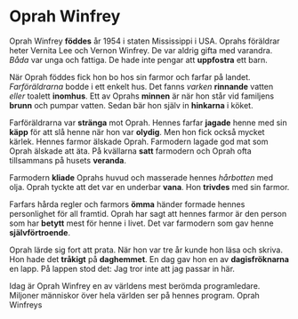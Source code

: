 # Oprah Winfrey

Oprah Winfrey **föddes** år 1954 i staten Mississippi i USA. Oprahs föräldrar heter Vernita Lee och Vernon Winfrey. De var aldrig gifta med varandra. *Båda* var unga och fattiga. De hade inte pengar att **uppfostra** ett barn.

När Oprah föddes fick hon bo hos sin farmor och farfar på landet. *Farföräldrarna* bodde i ett enkelt hus. Det fanns *varken* **rinnande** vatten *eller* toalett **inomhus**. Ett av Oprahs **minnen** är när hon står vid familjens **brunn** och pumpar vatten. Sedan bär hon själv in **hinkarna** i köket.

Farföräldrarna var **stränga** mot Oprah. Hennes farfar **jagade** henne med sin **käpp** för att slå henne när hon var **olydig**. Men hon fick också mycket kärlek. Hennes farmor älskade Oprah. Farmodern lagade god mat som Oprah älskade att äta. På kvällarna **satt** farmodern och Oprah ofta tillsammans på husets **veranda**.

Farmodern **kliade** Oprahs huvud och masserade hennes *hårbotten* med olja. Oprah tyckte att det var en underbar **vana**. Hon **trivdes** med sin farmor.

Farfars hårda regler och farmors **ömma** händer formade hennes personlighet för all framtid. Oprah har sagt att hennes farmor är den person som har **betytt** mest för henne i livet. Det var farmodern som gav henne **självförtroende**.

Oprah lärde sig fort att prata. När hon var tre år kunde hon läsa och skriva. Hon hade det **tråkigt** på **daghemmet**. En dag gav hon en av **dagisfröknarna** en lapp. På lappen stod det: Jag tror inte att jag passar in här.

Idag är Oprah Winfrey en av världens mest berömda programledare. Miljoner människor över hela världen ser på hennes program. Oprah Winfreys 
<!--stackedit_data:
eyJoaXN0b3J5IjpbLTE1Mzc1NTgzMDEsLTMxNDc5MzM3MiwtMT
gyMjc1OTc4NiwxNTEzMjA3NjUwLC0xNDgwNjA5MTkwXX0=
-->